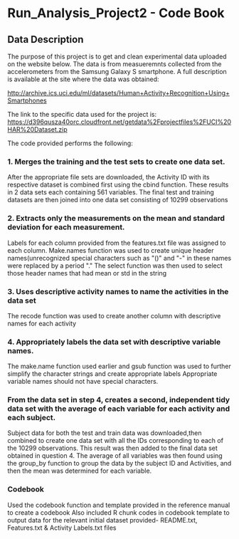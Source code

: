# Run_Analysis_Project2 - Code Book

## Data Description

The purpose of this project is to get and clean experimental data uploaded on the website below. The data is from measueremnts collected from the accelerometers from the Samsung Galaxy S smartphone. A full description is available at the site where the data was obtained:

http://archive.ics.uci.edu/ml/datasets/Human+Activity+Recognition+Using+Smartphones

The link to the specific data used for the project is:
https://d396qusza40orc.cloudfront.net/getdata%2Fprojectfiles%2FUCI%20HAR%20Dataset.zip

The code provided performs the following:
### 1. Merges the training and the test sets to create one data set.
After the appropriate file sets are downloaded, the Activity ID with its respective dataset is combined first using the cbind function. These results in 2 data sets each containing 561 variables. The final test and training datasets are then joined into one data set consisting of 10299 observations  

### 2. Extracts only the measurements on the mean and standard deviation for each measurement.
Labels for each column provided from the features.txt file was assigned to each column. Make.names function was used to create unique header names(unrecognized special characters such as "()" and "-" in these names were replaced by a period "."
The select function was then used to select those header names that had mean or std in the string

### 3. Uses descriptive activity names to name the activities in the data set
The recode function was used to create another column with descriptive names for each activity

### 4. Appropriately labels the data set with descriptive variable names.
The make.name function used earlier and gsub function was used to further simplify the character strings and create appropriate labels
Appropriate variable names should not have special characters.

### From the data set in step 4, creates a second, independent tidy data set with the average of each variable for each activity and each subject.
Subject data for both the test and train data was downloaded,then combined to create one data set with all the IDs corresponding to each of the 10299 observations. This result was then added to the final data set obtained in question 4. The average of all variables was then found using the group_by function to group the data by the subject ID and Activities, and then the mean was determined for each variable.

### Codebook
Used the codebook function and template provided in the reference manual to create a codebook
Also included R chunk codes in codebook template to output data for the relevant initial dataset provided- README.txt, Features.txt & Activity Labels.txt files



